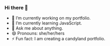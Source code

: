 ### Hi there 👋

<!--
Here are some ideas to get you started:
**monartlondon/monartlondon** is a ✨ _special_ ✨ repository because its `README.md` (this file) appears on your GitHub profile.
- 📫 How to reach me: ...[email](monart.london@gmail.com) add the webpage here
- 👯 I’m looking to collaborate on open source.
- 🤔 I’m looking for help with JS.
-->

- 🔭 I’m currently working on my portfolio.
- 🌱 I’m currently learning JavaScript.
- 💬 Ask me about anything.
- 😄 Pronouns: she/her/hers
- ⚡ Fun fact: I am creating a candyland portfolio. 

